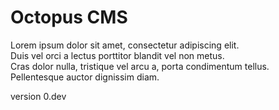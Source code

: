 # Octopus CMS
Lorem ipsum dolor sit amet, consectetur adipiscing elit.  
Duis vel orci a lectus porttitor blandit vel non metus.   
Cras dolor nulla, tristique vel arcu a, porta condimentum tellus.   
Pellentesque auctor dignissim diam.

version 0.dev